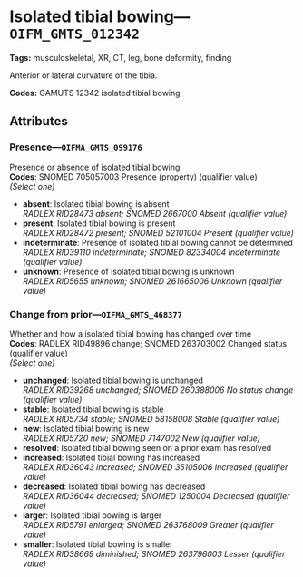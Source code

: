 # Isolated tibial bowing—`OIFM_GMTS_012342`

**Tags:** musculoskeletal, XR, CT, leg, bone deformity, finding

Anterior or lateral curvature of the tibia.

**Codes:** GAMUTS 12342 isolated tibial bowing

## Attributes

### Presence—`OIFMA_GMTS_099176`

Presence or absence of isolated tibial bowing  
**Codes**: SNOMED 705057003 Presence (property) (qualifier value)  
*(Select one)*

- **absent**: Isolated tibial bowing is absent  
_RADLEX RID28473 absent; SNOMED 2667000 Absent (qualifier value)_
- **present**: Isolated tibial bowing is present  
_RADLEX RID28472 present; SNOMED 52101004 Present (qualifier value)_
- **indeterminate**: Presence of isolated tibial bowing cannot be determined  
_RADLEX RID39110 indeterminate; SNOMED 82334004 Indeterminate (qualifier value)_
- **unknown**: Presence of isolated tibial bowing is unknown  
_RADLEX RID5655 unknown; SNOMED 261665006 Unknown (qualifier value)_

### Change from prior—`OIFMA_GMTS_468377`

Whether and how a isolated tibial bowing has changed over time  
**Codes**: RADLEX RID49896 change; SNOMED 263703002 Changed status (qualifier value)  
*(Select one)*

- **unchanged**: Isolated tibial bowing is unchanged  
_RADLEX RID39268 unchanged; SNOMED 260388006 No status change (qualifier value)_
- **stable**: Isolated tibial bowing is stable  
_RADLEX RID5734 stable; SNOMED 58158008 Stable (qualifier value)_
- **new**: Isolated tibial bowing is new  
_RADLEX RID5720 new; SNOMED 7147002 New (qualifier value)_
- **resolved**: Isolated tibial bowing seen on a prior exam has resolved  
- **increased**: Isolated tibial bowing has increased  
_RADLEX RID36043 increased; SNOMED 35105006 Increased (qualifier value)_
- **decreased**: Isolated tibial bowing has decreased  
_RADLEX RID36044 decreased; SNOMED 1250004 Decreased (qualifier value)_
- **larger**: Isolated tibial bowing is larger  
_RADLEX RID5791 enlarged; SNOMED 263768009 Greater (qualifier value)_
- **smaller**: Isolated tibial bowing is smaller  
_RADLEX RID38669 diminished; SNOMED 263796003 Lesser (qualifier value)_